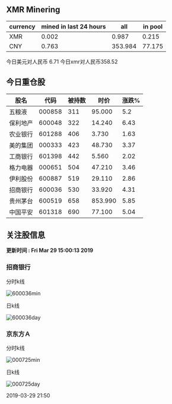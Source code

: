 ## XMR Minering

|currency|mined in last 24 hours|all|in pool|
|---|---|---|---|
|XMR|0.002|0.987|0.215|
|CNY|0.763|353.984|77.175|

今日美元对人民币 6.71	今日xmr对人民币358.52


## 今日重仓股 

|股名|代码|被持数|时价|涨跌%|
|---|---|---|---|---|
|五粮液|000858|311|95.000|5.2|
|保利地产|600048|322|14.240|6.43|
|农业银行|601288|406|3.730|1.63|
|美的集团|000333|423|48.730|3.37|
|工商银行|601398|442|5.560|2.02|
|格力电器|000651|504|47.210|3.46|
|伊利股份|600887|519|29.110|2.86|
|招商银行|600036|530|33.920|4.31|
|贵州茅台|600519|658|853.990|5.85|
|中国平安|601318|690|77.100|5.04|

## 关注股信息
**更新时间 : Fri Mar 29 15:00:13 2019**
### 招商银行 
分时k线

![600036min](http://image.sinajs.cn/newchart/min/n/sh600036.gif)

日k线

![600036day](http://image.sinajs.cn/newchart/daily/n/sh600036.gif)

### 京东方Ａ 
分时k线

![000725min](http://image.sinajs.cn/newchart/min/n/sz000725.gif)

日k线

![000725day](http://image.sinajs.cn/newchart/daily/n/sz000725.gif)

2019-03-29 21:50